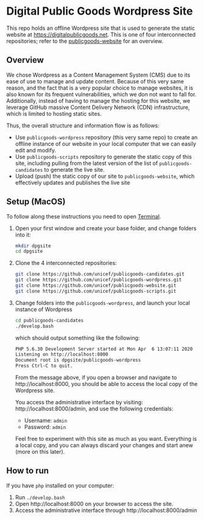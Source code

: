 # Digital Public Goods Wordpress Site

This repo holds an offline Wordpress site that is used to generate the static website at https://digitalpublicgoods.net. This is one of four interconnected repositories; refer to the [publicgoods-website](https://github.com/unicef/publicgoods-website) for an overview.

## Overview

We chose Wordpress as a Content Management System (CMS) due to its ease of use to manage and update content. Because of this very same reason, and the fact that is a very popular choice to manage websites, it is also known for its frequent vulnerabilities, which we don not want to fall for. Additionally, instead of having to manage the hosting for this website, we leverage GitHub massive Content Delivery Network (CDN) infrastructure, which is limited to hosting static sites.

Thus, the overall structure and information flow is as follows:
- Use `publicgoods-wordpress` repository (this very same repo) to create an offline instance of our website in your local computer that we can easily edit and modify.
- Use `publicgoods-scripts` repository to generate the static copy of this site, including pulling from the latest version of the list of `publicgoods-candidates` to generate the live site.
- Upload (push) the static copy of our site to `publicgoods-website`, which effectively updates and publishes the live site

## Setup (MacOS)

To follow along these instructions you need to open [Terminal](https://support.apple.com/guide/terminal/welcome/mac). 

1. Open your first window and create your base folder, and change folders into it:

    ```bash
    mkdir dpgsite
    cd dpgsite
    ```

2. Clone the 4 interconnected repositories:

    ```bash
    git clone https://github.com/unicef/publicgoods-candidates.git
    git clone https://github.com/unicef/publicgoods-wordpress.git
    git clone https://github.com/unicef/publicgoods-website.git
    git clone https://github.com/unicef/publicgoods-scripts.git
    ```

3. Change folders into the `publicgoods-wordpress`, and launch your local instance of Wordpress
 
    ```bash
    cd publicgoods-candidates
    ./develop.bash
    ``` 
    
    which should output something like the following:

    ```bash
    PHP 5.6.30 Development Server started at Mon Apr  6 13:07:11 2020
    Listening on http://localhost:8000
    Document root is dpgsite/publicgoods-wordpress
    Press Ctrl-C to quit.
    ```

    From the message above, if you open a browser and navigate to http://localhost:8000, you should be able to access the local copy of the Wordpress site. 

    You access the administrative interface by visiting: http://localhost:8000/admin, and use the following credentials:

    * Username: `admin`
    * Password: `admin`

    Feel free to experiment with this site as much as you want. Everything is a local copy, and you can always discard your changes and start anew (more on this later).


## How to run

If you have `php` installed on your computer:
1. Run `./develop.bash`
2. Open http://localhost:8000 on your browser to access the site. 
3. Access the administrative interface through http://localhost:8000/admin
